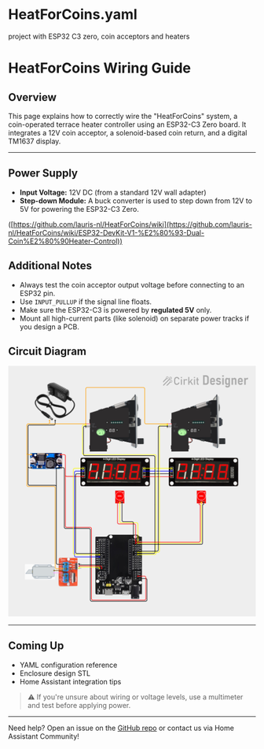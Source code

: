# HeatForCoins.yaml
 project with ESP32 C3 zero, coin acceptors and heaters
# HeatForCoins Wiring Guide

## Overview

This page explains how to correctly wire the "HeatForCoins" system, a coin-operated terrace heater controller using an ESP32-C3 Zero board. It integrates a 12V coin acceptor, a solenoid-based coin return, and a digital TM1637 display.

---

## Power Supply

* **Input Voltage:** 12V DC (from a standard 12V wall adapter)
* **Step-down Module:** A buck converter is used to step down from 12V to 5V for powering the ESP32-C3 Zero.

([https://github.com/lauris-nl/HeatForCoins/wiki](https://github.com/lauris-nl/HeatForCoins/wiki/ESP32-DevKit-V1-%E2%80%93-Dual-Coin%E2%80%90Heater-Control))

## Additional Notes

* Always test the coin acceptor output voltage before connecting to an ESP32 pin.
* Use `INPUT_PULLUP` if the signal line floats.
* Make sure the ESP32-C3 is powered by **regulated 5V** only.
* Mount all high-current parts (like solenoid) on separate power tracks if you design a PCB.

## Circuit Diagram

![Circuit diagram](https://github.com/lauris-nl/HeatForCoins/raw/main/circuit_image.png)

---

## Coming Up

* YAML configuration reference
* Enclosure design STL
* Home Assistant integration tips

> ⚠️ If you're unsure about wiring or voltage levels, use a multimeter and test before applying power.

---

Need help? Open an issue on the [GitHub repo](https://github.com/lauris-nl/HeatForCoins/edit/main/README.md) or contact us via Home Assistant Community!
